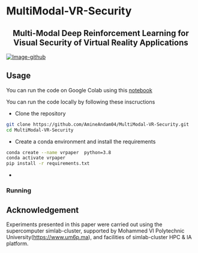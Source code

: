 # MultiModal-VR-Security
<div align="center">
<h2>Multi-Modal Deep Reinforcement Learning for Visual Security of Virtual Reality Applications</h2>

</div>

[![Image-github](https://github.com/AmineAndam04/MultiModal-VR-Security/assets/49843367/8c4009f6-e1b3-41a3-91e3-fe29929191a0)](https://www.youtube.com/watch?v=fprXlgiwUNc)


## Usage 



You can run the code on Google Colab using this [notebook](https://github.com/AmineAndam04/MultiModal-VR-Security/blob/main/Notebook/Test_on_Colab.ipynb)

You can run the code locally by following these inscructions

 - Clone the repository
```bash
git clone https://github.com/AmineAndam04/MultiModal-VR-Security.git
cd MultiModal-VR-Security
```
  - Create a conda environment and install the requirements
```bash
conda create --name vrpaper  python=3.8
conda activate vrpaper
pip install -r requirements.txt  
```
  - 


### Running


## Acknowledgement
Experiments presented in this paper were carried out using the supercomputer simlab-cluster, supported by Mohammed VI Polytechnic University(https://www.um6p.ma), and facilities of simlab-cluster HPC & IA platform.
